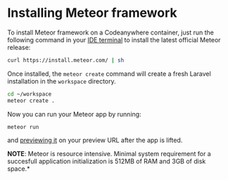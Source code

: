 # Installing Meteor framework

To install Meteor framework on a Codeanywhere container, just run the following command in your [IDE terminal](/editor/introduction/how-to-access) to install the latest official Meteor release:

```sh
curl https://install.meteor.com/ | sh
```

Once installed, the `meteor create` command will create a fresh Laravel installation in the `workspace` directory.

```sh
cd ~/workspace
meteor create .
```

Now you can run your Meteor app by running:

```sh
meteor run
```

and [previewing it](general/getting-started/faq/#preview-progress) on your preview URL after the app is lifted.

**NOTE**: Meteor is resource intensive. Minimal system requirement for a succesfull application initialization is 512MB of RAM and 3GB of disk space.\*
